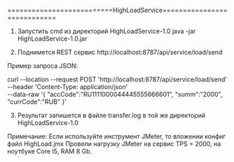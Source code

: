 ==========================HighLoadService============================
1. Запустить cmd из директорий HighLoadService-1.0
java -jar HighLoadService-1.0.jar

2. Поднимется REST сервис http://localhost:8787/api/service/load/send

Пример запроса JSON:

curl --location --request POST 'http://localhost:8787/api/service/load/send' \
--header 'Content-Type: application/json' \
--data-raw '{
    "accCode":"RU1111000044445555666601",
    "summ":"2000",
    "currCode":"RUB"
}'

3. Результат запишется в файле transfer.log в той же директорий HighLoadService-1.0

Примечание:
Если используйте инструмент JMeter, то вложении конфиг файл HighLoad.jmx
Провели нагрузку JMeter на сервис TPS = 2000, на ноутбуке Core I5, RAM 8 Gb.
